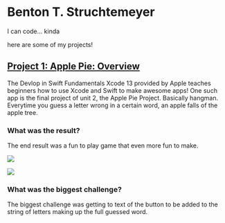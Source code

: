 # **Benton T. Struchtemeyer**

I can code... kinda

here are some of my projects!

## **[Project 1: Apple Pie: Overview](https://github.com/swiftlyBenton/Apple-Pie-Project)**

The Devlop in Swift Fundamentals Xcode 13 provided by Apple teaches beginners how to use Xcode and Swift to make awesome apps!
One such app is the final project of unit 2, the Apple Pie Project. Basically hangman. Everytime you guess a letter wrong in a certain word, an apple falls of the apple tree. 

### **What was the result?**

The end result was a fun to play game that even more fun to make.

![](https://github.com/swiftlyBenton/swiftlyBenton/blob/main/Images/Photo%20From%20Main%20Storyboard%202022-08-20%20at%2011.58.57%20AM.png)

![](https://github.com/swiftlyBenton/swiftlyBenton/blob/main/Images/Photo%20From%20Simulator%202022-08-20%20at%2012.01.23%20PM.png)

### **What was the biggest challenge?**

The biggest challenge was getting to text of the button to be added to the string of letters making up the full guessed word. 


